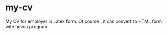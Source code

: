 my-cv
=====

My CV for employer in Latex form. Of course , it can convert to HTML form with hevea program.